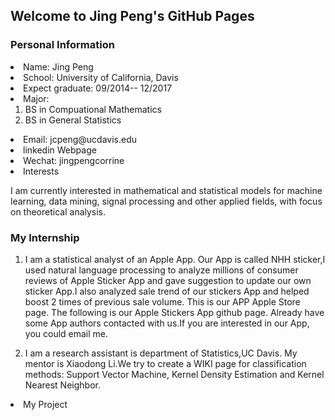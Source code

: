 ## Welcome to Jing Peng's GitHub Pages

<h3><p class = "red"> Personal Information </p></h3>
<li> Name: Jing Peng</li>
<li> School: University of California, Davis</li>
<li>Expect graduate: 09/2014-- 12/2017 </li>
<li> Major:
<ol>
<li> BS in Compuational Mathematics </li>
<li> BS in General Statistics </li>
</ol>
</li>
<li> Email: jcpeng@ucdavis.edu </li>
<li> <a herf="https://www.linkedin.com/in/jing-peng-082a89121"> linkedin Webpage</a></li> 
<li> Wechat: jingpengcorrine </li>
<li> Interests </li>
<p>
I am currently interested in mathematical and statistical models for machine learning, data mining, signal processing and other applied fields, with focus on theoretical analysis.
</p>

<h3><p class = "red"> My Internship </p></h3>
<ol>
<li><p>
I am a statistical analyst of an Apple App. Our App is called NHH sticker,I used natural language processing to analyze millions of consumer reviews of Apple Sticker App and gave suggestion to update our own sticker App.I also analyzed sale trend of our stickers App and helped boost 2 times of previous sale volume. This is our <a herf="https://itunes.apple.com/cn/app/nhh-stickers/id1161646735?l=en&mt=8"> APP Apple Store page</a>.  The following is our <a herf="https://github.com/TintPoint/StickerDatabase"> Apple Stickers App github page</a>. Already have some App authors contacted with us.If you are interested in our App, you could email me.
</p></li>

<li><p>
I am a research assistant is department of Statistics,UC Davis. My mentor is <a herf="http://www.stat.ucdavis.edu/~xdgli/"> Xiaodong Li</a>.We try to create a WIKI page for classification methods: Support Vector Machine, Kernel Density
Estimation and Kernel Nearest Neighbor.
</p></li>

</ol>
<li> My Project </li>



